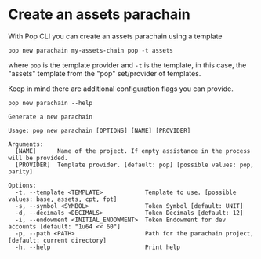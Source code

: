 # Create an assets parachain

With Pop CLI you can create an assets parachain using a template

```
pop new parachain my-assets-chain pop -t assets
```

where `pop` is the template provider and `-t` is the template, in this case, the "assets" template from the "pop" set/provider of templates.

Keep in mind there are additional configuration flags you can provide.

```
pop new parachain --help

Generate a new parachain

Usage: pop new parachain [OPTIONS] [NAME] [PROVIDER]

Arguments:
  [NAME]      Name of the project. If empty assistance in the process will be provided.
  [PROVIDER]  Template provider. [default: pop] [possible values: pop, parity]

Options:
  -t, --template <TEMPLATE>            Template to use. [possible values: base, assets, cpt, fpt]
  -s, --symbol <SYMBOL>                Token Symbol [default: UNIT]
  -d, --decimals <DECIMALS>            Token Decimals [default: 12]
  -i, --endowment <INITIAL_ENDOWMENT>  Token Endowment for dev accounts [default: "1u64 << 60"]
  -p, --path <PATH>                    Path for the parachain project, [default: current directory]
  -h, --help                           Print help
```
